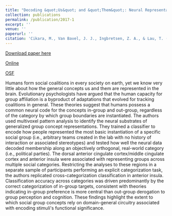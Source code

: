 ```yaml
---
title: "Decoding &quot;Us&quot; and &quot;Them&quot;: Neural Representations of Generalized Group Concepts"
collection: publications
permalink: /publication/2017-1
excerpt: ''
venue: ''
paperurl: ''
citation: 'Cikara, M., Van Bavel, J. J., Ingbretsen, Z. A., & Lau, T. (2017). Decoding &quot;Us&quot; and &quot;Them&quot;: Neural Representations of Generalized Group Concepts. <i>Journal of Experimental Psychology: General, 146</i>(5). 621-631.'
---
```

[Download paper here](http://tlau1860.github.io/files/CikaraVanBavelIngbretsenLau.pdf)

[Online](http://psycnet.apa.org/doiLanding?doi=10.1037%2Fxge0000287)

[OSF](https://osf.io/g9rth/)

Humans form social coalitions in every society on earth, yet we know very little about how the general concepts us and them are represented in the brain. Evolutionary psychologists have argued that the human capacity for group affiliation is a byproduct of adaptations that evolved for tracking coalitions in general. These theories suggest that humans possess a common neural code for the concepts in-group and out-group, regardless of the category by which group boundaries are instantiated. The authors used multivoxel pattern analysis to identify the neural substrates of generalized group concept representations. They trained a classifier to encode how people represented the most basic instantiation of a specific social group (i.e., arbitrary teams created in the lab with no history of interaction or associated stereotypes) and tested how well the neural data decoded membership along an objectively orthogonal, real-world category (i.e., political parties). The dorsal anterior cingulate cortex/middle cingulate cortex and anterior insula were associated with representing groups across multiple social categories. Restricting the analyses to these regions in a separate sample of participants performing an explicit categorization task, the authors replicated cross-categorization classification in anterior insula. Classification accuracy across categories was driven predominantly by the correct categorization of in-group targets, consistent with theories indicating in-group preference is more central than out-group derogation to group perception and cognition. These findings highlight the extent to which social group concepts rely on domain-general circuitry associated with encoding stimuli's functional significance.